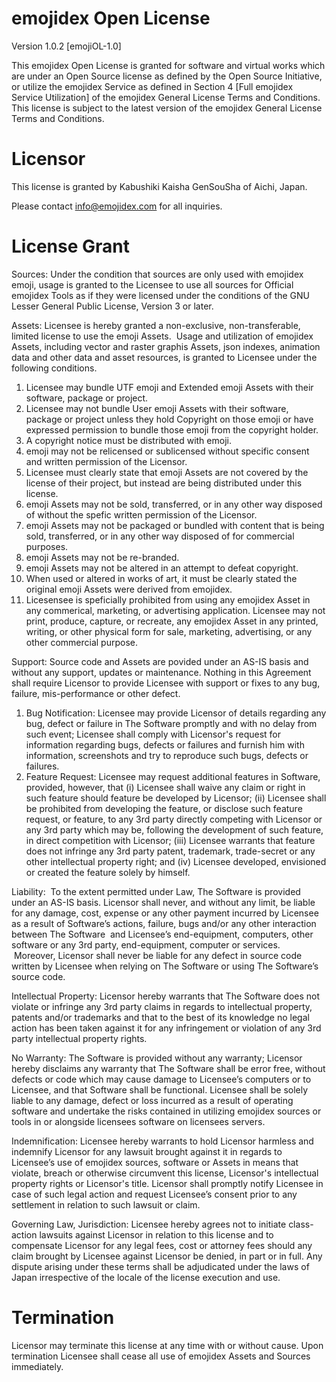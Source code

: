 emojidex Open License
=====================

Version 1.0.2 
[emojiOL-1.0]

This emojidex Open License is granted for software and virtual works 
which are under an Open Source license as defined by the Open Source 
Initiative, or utilize the emojidex Service as defined in Section 4 
[Full emojidex Service Utilization] of the emojidex General License 
Terms and Conditions. This license is subject to the latest version of 
the emojidex General License Terms and Conditions.

Licensor
========

This license is granted by Kabushiki Kaisha GenSouSha of Aichi, 
Japan.  
  
Please contact info@emojidex.com for all inquiries.

License Grant
=============

Sources: Under the condition that sources are only used with emojidex 
emoji, usage is granted to the Licensee to use all sources for Official 
emojidex Tools as if they were licensed under the conditions of the GNU 
Lesser General Public License, Version 3 or later.  
  
Assets: Licensee is hereby granted a non-exclusive, non-transferable, 
limited license to use the emoji Assets.  Usage and utilization of 
emojidex Assets, including vector and raster graphis Assets, json 
indexes, animation data and other data and asset resources, is granted 
to Licensee under the following conditions.  

1.  Licensee may bundle UTF emoji and Extended emoji Assets with their 
    software, package or project.
2.  Licensee may not bundle User emoji Assets with their software, 
    package or project unless they hold Copyright on those emoji or have 
    expressed permission to bundle those emoji from the copyright 
    holder.
3.  A copyright notice must be distributed with emoji.
4.  emoji may not be relicensed or sublicensed without specific consent 
    and written permission of the Licensor.
5.  Licensee must clearly state that emoji Assets are not covered by the 
    license of their project, but instead are being distributed under 
    this license.
6.  emoji Assets may not be sold, transferred, or in any other way 
    disposed of without the spefic written permission of the Licensor.
7.  emoji Assets may not be packaged or bundled with content that is 
    being sold, transferred, or in any other way disposed of for 
    commercial purposes.
8.  emoji Assets may not be re-branded.
9.  emoji Assets may not be altered in an attempt to defeat copyright.
10. When used or altered in works of art, it must be clearly stated the 
    original emoji Assets were derived from emojidex.
11. Licesensee is speficially prohibited from using any emojidex Asset 
    in any commerical, marketing, or advertising application. Licensee 
    may not print, produce, capture, or recreate, any emojidex Asset in 
    any printed, writing, or other physical form for sale, marketing, 
    advertising, or any other commercial purpose.

Support: Source code and Assets are povided under an AS-IS basis and 
without any support, updates or maintenance. Nothing in this Agreement 
shall require Licensor to provide Licensee with support or fixes to any 
bug, failure, mis-performance or other defect.

1.  Bug Notification: Licensee may provide Licensor of details regarding 
    any bug, defect or failure in The Software promptly and with no 
    delay from such event; Licensee shall comply with Licensor's request 
    for information regarding bugs, defects or failures and furnish him 
    with information, screenshots and try to reproduce such bugs, 
    defects or failures.
2.  Feature Request: Licensee may request additional features in 
    Software, provided, however, that (i) Licensee shall waive any claim 
    or right in such feature should feature be developed by Licensor; 
    (ii) Licensee shall be prohibited from developing the feature, or 
    disclose such feature request, or feature, to any 3rd party directly 
    competing with Licensor or any 3rd party which may be, following the 
    development of such feature, in direct competition with Licensor; 
    (iii) Licensee warrants that feature does not infringe any 3rd party 
    patent, trademark, trade-secret or any other intellectual property 
    right; and (iv) Licensee developed, envisioned or created the 
    feature solely by himself.
  
Liability:  To the extent permitted under Law, The Software is provided 
under an AS-IS basis. Licensor shall never, and without any limit, be 
liable for any damage, cost, expense or any other payment incurred by 
Licensee as a result of Software’s actions, failure, bugs and/or any 
other interaction between The Software  and Licensee’s end-equipment, 
computers, other software or any 3rd party, end-equipment, computer or 
services.  Moreover, Licensor shall never be liable for any defect in 
source code written by Licensee when relying on The Software or using 
The Software’s source code.  
  
Intellectual Property: Licensor hereby warrants that The Software does 
not violate or infringe any 3rd party claims in regards to intellectual 
property, patents and/or trademarks and that to the best of its 
knowledge no legal action has been taken against it for any infringement 
or violation of any 3rd party intellectual property rights.  
  
No Warranty: The Software is provided without any warranty; Licensor 
hereby disclaims any warranty that The Software shall be error free, 
without defects or code which may cause damage to Licensee’s computers 
or to Licensee, and that Software shall be functional. Licensee shall be 
solely liable to any damage, defect or loss incurred as a result of 
operating software and undertake the risks contained in utilizing 
emojidex sources or tools in or alongside licensees software on 
licensees servers.  
  
Indemnification: Licensee hereby warrants to hold Licensor harmless and 
indemnify Licensor for any lawsuit brought against it in regards to 
Licensee’s use of emojidex sources, software or Assets in means that 
violate, breach or otherwise circumvent this license, Licensor's 
intellectual property rights or Licensor's title. Licensor shall 
promptly notify Licensee in case of such legal action and request 
Licensee’s consent prior to any settlement in relation to such lawsuit 
or claim.  
  
Governing Law, Jurisdiction: Licensee hereby agrees not to initiate 
class-action lawsuits against Licensor in relation to this license and 
to compensate Licensor for any legal fees, cost or attorney fees should 
any claim brought by Licensee against Licensor be denied, in part or in 
full. Any dispute arising under these terms shall be adjudicated under 
the laws of Japan irrespective of the locale of the license execution 
and use.  

Termination
===========

Licensor may terminate this license at any time with or without cause. 
Upon termination Licensee shall cease all use of emojidex Assets and 
Sources immediately.
